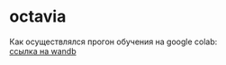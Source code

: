 # octavia  
Как осуществлялся прогон обучения на google colab:  
[ссылка на wandb](https://wandb.ai/wsewolod/project_octavia/runs/irzh7hm0/workspace?workspace=user-wsewolod)